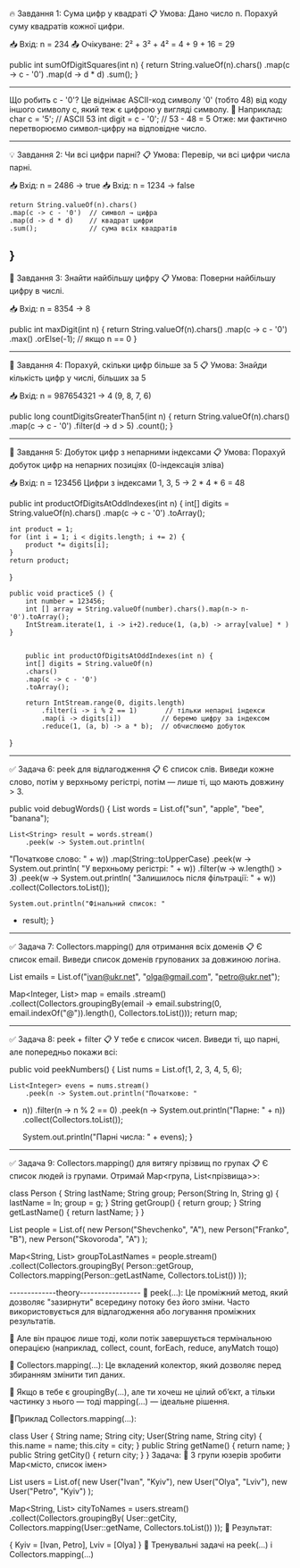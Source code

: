 🔥 Завдання 1: Сума цифр у квадраті
📋 Умова:
Дано число n. Порахуй суму квадратів кожної цифри.

📥 Вхід: n = 234
📤 Очікуване: 2² + 3² + 4² = 4 + 9 + 16 = 29

public int sumOfDigitSquares(int n) {
return String.valueOf(n).chars()
.map(c -> c - '0')
.map(d -> d * d)
.sum();
}
*********************
Що робить c - '0'?
Це віднімає ASCII-код символу '0' (тобто 48)
від коду іншого символу c, який теж є цифрою
у вигляді символу.
🔧 Наприклад:
char c = '5';         // ASCII 53
int digit = c - '0';  // 53 - 48 = 5
Отже: ми фактично перетворюємо 
символ-цифру на відповідне число.
 
------------------------------------------

💡 Завдання 2: Чи всі цифри парні?
📋 Умова:
Перевір, чи всі цифри числа парні.

📥 Вхід: n = 2486 → true
📥 Вхід: n = 1234 → false

    return String.valueOf(n).chars()
    .map(c -> c - '0')  // символ → цифра
    .map(d -> d * d)    // квадрат цифри
    .sum();             // сума всіх квадратів
}
-----------------------------------------

🌟 Завдання 3: Знайти найбільшу цифру
📋 Умова:
Поверни найбільшу цифру в числі.

📥 Вхід: n = 8354 → 8

public int maxDigit(int n) {
return String.valueOf(n).chars()
.map(c -> c - '0')
.max()
.orElse(-1); // якщо n == 0
}

-----------------------------------------------

🧪 Завдання 4: Порахуй, скільки цифр більше за 5
📋 Умова:
Знайди кількість цифр у числі, більших за 5

📥 Вхід: n = 987654321 → 4 (9, 8, 7, 6)

public long countDigitsGreaterThan5(int n) {
return String.valueOf(n).chars()
.map(c -> c - '0')
.filter(d -> d > 5)
.count();
}

------------------------------------------------

🔮 Завдання 5: Добуток цифр з непарними індексами
📋 Умова:
Порахуй добуток цифр на непарних 
позиціях (0-індексація зліва)

📥 Вхід: n = 123456
Цифри з індексами 1, 3, 5 → 2 * 4 * 6 = 48

public int productOfDigitsAtOddIndexes(int n) {
int[] digits = String.valueOf(n).chars()
.map(c -> c - '0')
.toArray();

    int product = 1;
    for (int i = 1; i < digits.length; i += 2) {
        product *= digits[i];
    }
    return product;
}

    public void practice5 () {
        int number = 123456;
        int [] array = String.valueOf(number).chars().map(n-> n-'0').toArray();
        IntStream.iterate(1, i -> i+2).reduce(1, (a,b) -> array[value] * )
    }


        public int productOfDigitsAtOddIndexes(int n) {
        int[] digits = String.valueOf(n)
        .chars()
        .map(c -> c - '0')
        .toArray();

        return IntStream.range(0, digits.length)
            .filter(i -> i % 2 == 1)       // тільки непарні індекси
            .map(i -> digits[i])          // беремо цифру за індексом
            .reduce(1, (a, b) -> a * b);  // обчислюємо добуток
}

-----------------------------------------------

✅ Задача 6: peek для відлагодження
📋 Є список слів. Виведи кожне слово, 
потім у верхньому регістрі, потім — лише ті, 
що мають довжину > 3.

public void debugWords() {
List<String> words = List.of("sun", "apple",
"bee", "banana");

    List<String> result = words.stream()
        .peek(w -> System.out.println(
"Початкове слово: " + w))
        .map(String::toUpperCase)
        .peek(w -> System.out.println(
"У верхньому регістрі: " + w))
        .filter(w -> w.length() > 3)
        .peek(w -> System.out.println(
"Залишилось після фільтрації: " + w))
        .collect(Collectors.toList());

    System.out.println("Фінальний список: "
+ result);
}

--------------------------------------------

✅ Задача 7: Collectors.mapping() для 
отримання всіх доменів
📋 Є список email. Виведи список доменів 
групованих за довжиною логіна.

List<String> emails = List.of("ivan@ukr.net",
"olga@gmail.com", "petro@ukr.net");

Map<Integer, List<String>> map = emails
.stream()
.collect(Collectors.groupingBy(email ->
email.substring(0, email.indexOf("@")).length(),
Collectors.toList()));
return map;

-----------------------------------------------

✅ Задача 8: peek + filter
📋 У тебе є список чисел. Виведи ті, що парні, 
але попередньо покажи всі:

public void peekNumbers() {
List<Integer> nums = List.of(1, 2, 3, 4, 5, 6);

    List<Integer> evens = nums.stream()
        .peek(n -> System.out.println("Початкове: "
+ n))
        .filter(n -> n % 2 == 0)
        .peek(n -> System.out.println("Парне: " + n))
        .collect(Collectors.toList());

    System.out.println("Парні числа: " + evens);
}

--------------------------------------------------

✅ Задача 9: Collectors.mapping()
для витягу прізвищ по групах
📋 Є список людей із групами. Отримай Map<група,
List<прізвища>>:

class Person {
String lastName;
String group;
Person(String ln, String g) {
lastName = ln;
group = g;
}
String getGroup() { return group; }
String getLastName() { return lastName; }
}

List<Person> people = List.of(
new Person("Shevchenko", "A"),
new Person("Franko", "B"),
new Person("Skovoroda", "A")
);

Map<String, List<String>> groupToLastNames = 
people.stream()
.collect(Collectors.groupingBy(
Person::getGroup,
Collectors.mapping(Person::getLastName,
Collectors.toList())
));

-------------theory-----------------
🔎 peek(...):
Це проміжний метод, який дозволяє "зазирнути" 
всередину потоку без його зміни. 
Часто використовується для відлагодження 
або логування проміжних результатів.

🧠 Але він працює лише тоді, коли потік 
завершується термінальною операцією 
(наприклад, collect, count, 
forEach, reduce, anyMatch тощо)

🔎 Collectors.mapping(...):
Це вкладений колектор, який дозволяє 
перед збиранням змінити тип даних.

💬 Якщо в тебе є groupingBy(...), 
але ти хочеш не цілий об’єкт, 
а тільки частинку з нього — 
тоді mapping(...) — ідеальне рішення.

🔹Приклад Collectors.mapping(...):

class User {
String name;
String city;
User(String name, String city) {
this.name = name;
this.city = city;
}
public String getName() { return name; }
public String getCity() { return city; }
}
Задача:
🔸 З групи юзерів зробити Map<місто, список імен>

List<User> users = List.of(
new User("Ivan", "Kyiv"),
new User("Olya", "Lviv"),
new User("Petro", "Kyiv")
);

Map<String, List<String>> cityToNames = 
users.stream()
.collect(Collectors.groupingBy(
User::getCity,
Collectors.mapping(User::getName, 
Collectors.toList())
));
🎯 Результат:

{
Kyiv = [Ivan, Petro],
Lviv = [Olya]
}
🧪 Тренувальні задачі на peek(...) і 
Collectors.mapping(...)
